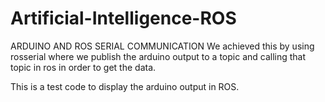 # Artificial-Intelligence-ROS
ARDUINO AND ROS SERIAL COMMUNICATION 
We achieved this by using  rosserial where we publish the arduino output to a topic and calling that topic in ros in order to get the data.

This is a test code to display the arduino output in ROS.
